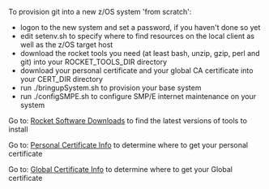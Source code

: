 To provision git into a new z/OS system 'from scratch':
* logon to the new system and set a password, if you haven't done so yet
* edit setenv.sh to specify where to find resources on the local client as well as the z/OS target host
* download the rocket tools you need (at least bash, unzip, gzip, perl and git) into your ROCKET_TOOLS_DIR directory
* download your personal certificate and your global CA certificate into your CERT_DIR directory 
* run ./bringupSystem.sh to provision your base system
* run ./configSMPE.sh to configure SMP/E internet maintenance on your system
 
Go to: [Rocket Software Downloads](https://my.rocketsoftware.com/RocketCommunity/) to find the latest versions of tools to install

Go to: [Personal Certificate Info](https://www.ibm.com/support/knowledgecenter/SSLTBW_2.3.0/com.ibm.zos.v2r3.gim3000/obtuc.htm) to determine where to get your personal certificate

Go to: [Global Certificate Info](https://www.ibm.com/support/knowledgecenter/SSLTBW_2.3.0/com.ibm.zos.v2r3.gim3000/acac.htm) to determine where to get your Global certificate
